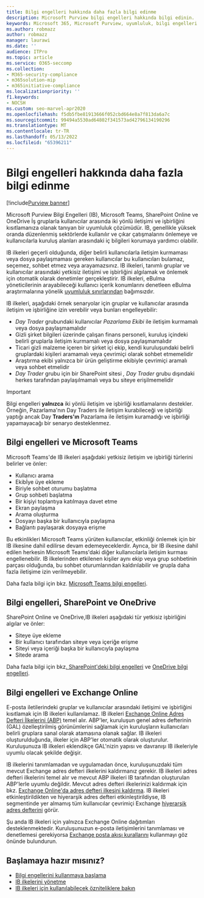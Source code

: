 ```yaml
---
title: Bilgi engelleri hakkında daha fazla bilgi edinme
description: Microsoft Purview bilgi engelleri hakkında bilgi edinin.
keywords: Microsoft 365, Microsoft Purview, uyumluluk, bilgi engelleri
ms.author: robmazz
author: robmazz
manager: laurawi
ms.date: ''
audience: ITPro
ms.topic: article
ms.service: O365-seccomp
ms.collection:
- M365-security-compliance
- m365solution-mip
- m365initiative-compliance
ms.localizationpriority: ''
f1.keywords:
- NOCSH
ms.custom: seo-marvel-apr2020
ms.openlocfilehash: f5db5fbe81913666f052cbd664e8a7f813da6a7c
ms.sourcegitcommit: 99494a5530ad64802f341573ad42796134190296
ms.translationtype: MT
ms.contentlocale: tr-TR
ms.lasthandoff: 05/13/2022
ms.locfileid: "65396211"
---
```

# <a name="learn-about-information-barriers"></a>Bilgi engelleri hakkında daha fazla bilgi edinme

[!include[Purview banner](../includes/purview-rebrand-banner.md)]

Microsoft Purview Bilgi Engelleri (IB), Microsoft Teams, SharePoint Online ve OneDrive İş gruplarla kullanıcılar arasında iki yönlü iletişimi ve işbirliğini kısıtlamanıza olanak tanıyan bir uyumluluk çözümüdür. IB, genellikle yüksek oranda düzenlenmiş sektörlerde kullanılır ve çıkar çatışmalarını önlemeye ve kullanıcılarla kuruluş alanları arasındaki iç bilgileri korumaya yardımcı olabilir.

IB ilkeleri geçerli olduğunda, diğer belirli kullanıcılarla iletişim kurmaması veya dosya paylaşmaması gereken kullanıcılar bu kullanıcıları bulamaz, seçemez, sohbet etmez veya arayamazsınız. IB ilkeleri, tanımlı gruplar ve kullanıcılar arasındaki yetkisiz iletişimi ve işbirliğini algılamak ve önlemek için otomatik olarak denetimler gerçekleştirir. IB ilkeleri, eBulma yöneticilerinin arayabileceği kullanıcı içerik konumlarını denetleen eBulma araştırmalarına yönelik [uyumluluk sınırlarından](/microsoft-365/compliance/set-up-compliance-boundaries) bağımsızdır.

IB ilkeleri, aşağıdaki örnek senaryolar için gruplar ve kullanıcılar arasında iletişim ve işbirliğine izin verebilir veya bunları engelleyebilir:

- *Day Trader* grubundaki kullanıcılar *Pazarlama Ekibi* ile iletişim kurmamalı veya dosya paylaşmamalıdır
- Gizli şirket bilgileri üzerinde çalışan finans personeli, kuruluş içindeki belirli gruplarla iletişim kurmamalı veya dosya paylaşmamalıdır
- Ticari gizli malzeme içeren bir şirket içi ekip, kendi kuruluşundaki belirli gruplardaki kişileri aramamalı veya çevrimiçi olarak sohbet etmemelidir
- Araştırma ekibi yalnızca bir ürün geliştirme ekibiyle çevrimiçi aramalı veya sohbet etmelidir
- *Day Trader* grubu için bir SharePoint sitesi *, Day Trader* grubu dışındaki herkes tarafından paylaşılmamalı veya bu siteye erişilmemelidir

> [!IMPORTANT]
> Bilgi engelleri **yalnızca** iki yönlü iletişim ve işbirliği kısıtlamalarını destekler. Örneğin, Pazarlama'nın Day Traders ile iletişim kurabileceği ve işbirliği yaptığı ancak Day **Traders'ın** Pazarlama ile iletişim kuramadığı ve işbirliği yapamayacağı bir senaryo desteklenmez.

## <a name="information-barriers-and-microsoft-teams"></a>Bilgi engelleri ve Microsoft Teams

Microsoft Teams'de IB ilkeleri aşağıdaki yetkisiz iletişim ve işbirliği türlerini belirler ve önler:

- Kullanıcı arama
- Ekibİye üye ekleme
- Biriyle sohbet oturumu başlatma
- Grup sohbeti başlatma
- Bir kişiyi toplantıya katılmaya davet etme
- Ekran paylaşma
- Arama oluşturma
- Dosyayı başka bir kullanıcıyla paylaşma
- Bağlantı paylaşarak dosyaya erişme

Bu etkinlikleri Microsoft Teams yürüten kullanıcılar, etkinliği önlemek için bir IB ilkesine dahil edilirse devam edemeyeceklerdir. Ayrıca, bir IB ilkesine dahil edilen herkesin Microsoft Teams'daki diğer kullanıcılarla iletişim kurması engellenebilir. IB ilkelerinden etkilenen kişiler aynı ekip veya grup sohbetinin parçası olduğunda, bu sohbet oturumlarından kaldırılabilir ve grupla daha fazla iletişime izin verilmeyebilir.

Daha fazla bilgi için bkz. [Microsoft Teams bilgi engelleri](/MicrosoftTeams/information-barriers-in-teams).

## <a name="information-barriers-and-sharepoint-and-onedrive"></a>Bilgi engelleri, SharePoint ve OneDrive

SharePoint Online ve OneDrive,IB ilkeleri aşağıdaki tür yetkisiz işbirliğini algılar ve önler:

- Siteye üye ekleme
- Bir kullanıcı tarafından siteye veya içeriğe erişme
- Siteyi veya içeriği başka bir kullanıcıyla paylaşma
- Sitede arama

Daha fazla bilgi için bkz[. SharePoint'deki bilgi engelleri](/sharepoint/information-barriers) ve [OneDrive bilgi engelleri](/onedrive/information-barriers).

## <a name="information-barriers-and-exchange-online"></a>Bilgi engelleri ve Exchange Online

E-posta iletilerindeki gruplar ve kullanıcılar arasındaki iletişimi ve işbirliğini kısıtlamak için IB ilkeleri kullanılamaz. IB ilkeleri [Exchange Online Adres Defteri İlkelerini (ABP)](/exchange/address-books/address-book-policies/address-book-policies) temel alır. ABP'ler, kuruluşun genel adres defterinin (GAL) özelleştirilmiş görünümlerini sağlamak için kuruluşların kullanıcıları belirli gruplara sanal olarak atamasına olanak sağlar. IB ilkeleri oluşturulduğunda, ilkeler için ABP'ler otomatik olarak oluşturulur. Kuruluşunuza IB ilkeleri eklendikçe GAL'nizin yapısı ve davranışı IB ilkeleriyle uyumlu olacak şekilde değişir.

IB ilkelerini tanımlamadan ve uygulamadan önce, kuruluşunuzdaki tüm mevcut Exchange adres defteri ilkelerini kaldırmanız gerekir. IB ilkeleri adres defteri ilkelerini temel alır ve mevcut ABP ilkeleri IB tarafından oluşturulan ABP'lerle uyumlu değildir. Mevcut adres defteri ilkelerinizi kaldırmak için bkz. [Exchange Online'da adres defteri ilkesini kaldırma](/exchange/address-books/address-book-policies/remove-an-address-book-policy). IB ilkeleri etkinleştirildikten ve hiyerarşik adres defteri etkinleştirildiyse, IB segmentinde yer almamış tüm kullanıcılar çevrimiçi Exchange [hiyerarşik adres defterini](/exchange/address-books/hierarchical-address-books/hierarchical-address-books) görür.

Şu anda IB ilkeleri için yalnızca Exchange Online dağıtımları desteklenmektedir. Kuruluşunuzun e-posta iletişimlerini tanımlaması ve denetlemesi gerekiyorsa [Exchange posta akışı kurallarını](/exchange/security-and-compliance/mail-flow-rules/mail-flow-rules) kullanmayı göz önünde bulundurun.

## <a name="ready-to-get-started"></a>Başlamaya hazır mısınız?

- [Bilgi engellerini kullanmaya başlama](information-barriers-policies.md)
- [IB ilkelerini yönetme](information-barriers-edit-segments-policies.md)
- [IB ilkeleri için kullanılabilecek özniteliklere bakın](information-barriers-attributes.md)
